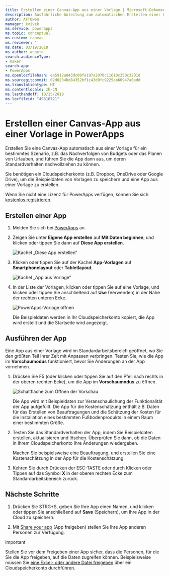 ```yaml
---
title: Erstellen einer Canvas-App aus einer Vorlage | Microsoft-Dokumentation
description: Ausführliche Anleitung zum automatischen Erstellen einer Canvas-App auf Grundlage einer PowerApps-Vorlage
author: AFTOwen
manager: kvivek
ms.service: powerapps
ms.topic: conceptual
ms.custom: canvas
ms.reviewer: ''
ms.date: 03/19/2018
ms.author: anneta
search.audienceType:
- maker
search.app:
- PowerApps
ms.openlocfilehash: ea5912a043dc00fa197a2070c11610c358c3201d
ms.sourcegitcommit: 02d0234bd84352bf1c43d0fc9225ab60947a0add
ms.translationtype: HT
ms.contentlocale: zh-CN
ms.lasthandoff: 10/15/2018
ms.locfileid: "49316721"
---
```

# <a name="create-a-canvas-app-from-a-template-in-powerapps"></a>Erstellen einer Canvas-App aus einer Vorlage in PowerApps

Erstellen Sie eine Canvas-App automatisch aus einer Vorlage für ein bestimmtes Szenario, z.B. das Nachverfolgen von Budgets oder das Planen von Urlauben, und führen Sie die App dann aus, um deren Standardverhalten nachvollziehen zu können.

Sie benötigen ein Cloudspeicherkonto (z.B. Dropbox, OneDrive oder Google Drive), um die Beispieldaten von Vorlagen zu speichern und eine App aus einer Vorlage zu erstellen.

Wenn Sie nicht eine Lizenz für PowerApps verfügen, können Sie sich [kostenlos registrieren](../signup-for-powerapps.md).

## <a name="create-an-app"></a>Erstellen einer App

1. Melden Sie sich bei [PowerApps](http://web.powerapps.com?utm_source=padocs&utm_medium=linkinadoc&utm_campaign=referralsfromdoc) an.

1. Zeigen Sie unter **Eigene App erstellen** auf **Mit Daten beginnen**, und klicken oder tippen Sie dann auf **Diese App erstellen**.

    ![Kachel „Diese App erstellen“](./media/get-started-test-drive/make-this-app.png)

1. Klicken oder tippen Sie auf der Kachel **App-Vorlagen** auf **Smartphonelayout** oder **Tabletlayout**.

    ![Kachel „App aus Vorlage“](./media/get-started-test-drive/template-tile.png)

4. In der Liste der Vorlagen, klicken oder tippen Sie auf eine Vorlage, und klicken oder tippen Sie anschließend auf **Use** (Verwenden) in der Nähe der rechten unteren Ecke.

    ![PowerApps-Vorlage öffnen](./media/get-started-test-drive/open-template.png)

    Die Beispieldaten werden in Ihr Cloudspeicherkonto kopiert, die App wird erstellt und die Startseite wird angezeigt.

## <a name="run-the-app"></a>Ausführen der App
Eine App aus einer Vorlage wird im Standardarbeitsbereich geöffnet, wo Sie den größten Teil Ihrer Zeit mit Anpassen verbringen. Testen Sie, wie die App im **Vorschaumodus** funktioniert, bevor Sie Änderungen an der App vornehmen.

1. Drücken Sie F5 (oder klicken oder tippen Sie auf den Pfeil nach rechts in der oberen rechten Ecke), um die App im **Vorschaumodus** zu öffnen.

    ![Schaltfläche zum Öffnen der Vorschau](./media/get-started-test-drive/open-preview.png)

    Die App wird mit Beispieldaten zur Veranschaulichung der Funktionalität der App aufgefüllt. Die App für die Kostenschätzung enthält z.B. Daten für das Erstellen von Beauftragungen und die Schätzung der Kosten für die Installation eines bestimmten Fußbodenprodukts in einem Raum einer bestimmten Größe.

4. Testen Sie das Standardverhalten der App, indem Sie Beispieldaten erstellen, aktualisieren und löschen. Überprüfen Sie dann, ob die Daten in Ihrem Cloudspeicherkonto Ihre Änderungen wiedergeben.

    Machen Sie beispielsweise eine Beauftragung, und erstellen Sie eine Kostenschätzung in der App für die Kostenschätzung.

5. Kehren Sie durch Drücken der ESC-TASTE oder durch Klicken oder Tippen auf das Symbol **X** in der oberen rechten Ecke zum Standardarbeitsbereich zurück.

## <a name="next-steps"></a>Nächste Schritte
1. Drücken Sie STRG+S, geben Sie Ihre App einen Namen, und klicken oder tippen Sie anschließend auf **Save** (Speichern), um Ihre App in der Cloud zu speichern.

1. Mit [Share your app](share-app.md) (App freigeben) stellen Sie Ihre App anderen Personen zur Verfügung.

> [!IMPORTANT]
> Stellen Sie vor dem Freigeben einer App sicher, dass die Personen, für die Sie die App freigeben, auf die Daten zugreifen können. Beispielsweise müssen Sie [eine Excel- oder andere Datei freigeben](share-app-data.md) über ein Cloudspeicherkonto durchführen.
